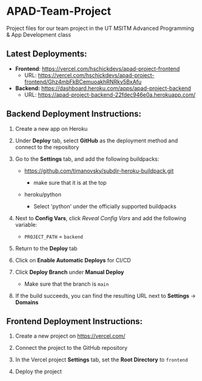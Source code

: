 # APAD-Team-Project
Project files for our team project in the UT MSITM Advanced Programming &amp; App Development class

## Latest Deployments:

* **Frontend**: https://vercel.com/hschickdevs/apad-project-frontend
    - URL: https://vercel.com/hschickdevs/apad-project-frontend/Ghz4mbFkBCemuoakhRNRky5BxAfu
* **Backend:** https://dashboard.heroku.com/apps/apad-project-backend
    - URL: https://apad-project-backend-22fdec946e0a.herokuapp.com/

## Backend Deployment Instructions:

1. Create a new app on Heroku

2. Under **Deploy** tab, select **GitHub** as the deployment method and connect to the repository

3. Go to the **Settings** tab, and add the following buildpacks:

    * https://github.com/timanovsky/subdir-heroku-buildpack.git 
        
        - make sure that it is at the top

    * heroku/python 
    
        - Select 'python' under the officially supported buildpacks

4. Next to **Config Vars**, click _Reveal Config Vars_ and add the following variable:

    * `PROJECT_PATH` = `backend`

5. Return to the **Deploy** tab 

6. Click on **Enable Automatic Deploys** for CI/CD

7. Click **Deploy Branch** under **Manual Deploy**

    * Make sure that the branch is `main`

8. If the build succeeds, you can find the resulting URL next to **Settings** -> **Domains**

## Frontend Deployment Instructions:

1. Create a new project on https://vercel.com/

2. Connect the project to the GitHub repository

3. In the Vercel project **Settings** tab, set the **Root Directory** to `frontend`

4. Deploy the project